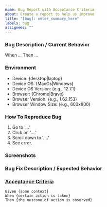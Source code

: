 ```yaml
---
name: Bug Report with Acceptance Criteria
about: Create a report to help us improve
title: "[bug]: enter_summary_here"
labels: bug
assignees: ""
---
```


### Bug Description / Current Behavior

<!-- [Enter short description of what the bug is.] -->

When ... Then ...

### Environment

<!-- [Please specify which device and browser you were using when you saw this bug.] -->

- Device: {desktop|laptop}
- Device OS: {MacOs|Windows}
- Device OS Version: {e.g., 12.7.1}
- Browser: {Chrome|Brave}
- Browser Version: {e.g., 1.62.153}
- Browser Window Size: {e.g., 600x800}

### How To Reproduce Bug

<!-- [Describe steps to reproduce the bug.] -->

1. Go to '...'
2. Click on '....'
3. Scroll down to '....'
4. See error.

### Screenshots

<!-- [If applicable, add screenshots to help explain your problem.] -->

### Bug Fix Description / Expected Behavior

<!-- [Enter short description of what you expected to happen.] -->

### [Acceptance Criteria](https://cucumber.io/docs/bdd/better-gherkin/)

<!-- [Describe exact behavior that will fix this bug.  Replace {placeholder} values.] -->

```gherkin
Given {some context}
When {certain action is taken}
Then {the outcome of action is observed}
```
